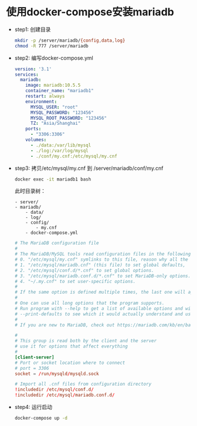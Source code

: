 # 使用docker-compose安装mariadb


- step1: 创建目录

  ```bash
  mkdir -p /server/mariadb/{config,data,log}
  chmod -R 777 /server/mariadb
  ```

- step2: 编写docker-compose.yml

  ```yaml
  version: '3.1'
  services:
    mariadb:
      image: mariadb:10.5.5
      container_name: "mariadb1"
      restart: always
      environment:
        MYSQL_USER: "root"
        MYSQL_PASSWORD: "123456"
        MYSQL_ROOT_PASSWORD: "123456"
        TZ: "Asia/Shanghai"
      ports:
        - "3306:3306"
      volumes:
        - ./data:/var/lib/mysql
        - ./log:/var/log/mysql
        - ./conf/my.cnf:/etc/mysql/my.cnf
  ```

- step3: 拷贝/etc/mysql/my.cnf 到 /server/mariadb/conf/my.cnf

    ```bash
    docker exec -it mariadb1 bash
    ```

  此时目录树：

      - server/
      - mariadb/
          - data/
          - log/
          - config/
              - my.cnf
          - docker-compose.yml

  ```conf
  # The MariaDB configuration file
  #
  # The MariaDB/MySQL tools read configuration files in the following order:
  # 0. "/etc/mysql/my.cnf" symlinks to this file, reason why all the rest is read.
  # 1. "/etc/mysql/mariadb.cnf" (this file) to set global defaults,
  # 2. "/etc/mysql/conf.d/*.cnf" to set global options.
  # 3. "/etc/mysql/mariadb.conf.d/*.cnf" to set MariaDB-only options.
  # 4. "~/.my.cnf" to set user-specific options.
  #
  # If the same option is defined multiple times, the last one will apply.
  #
  # One can use all long options that the program supports.
  # Run program with --help to get a list of available options and with
  # --print-defaults to see which it would actually understand and use.
  #
  # If you are new to MariaDB, check out https://mariadb.com/kb/en/basic-mariadb-articles/

  #
  # This group is read both by the client and the server
  # use it for options that affect everything
  #
  [client-server]
  # Port or socket location where to connect
  # port = 3306
  socket = /run/mysqld/mysqld.sock

  # Import all .cnf files from configuration directory
  !includedir /etc/mysql/conf.d/
  !includedir /etc/mysql/mariadb.conf.d/

  ```

- step4: 运行启动

    ```bash
    docker-compose up -d
    ``` 

